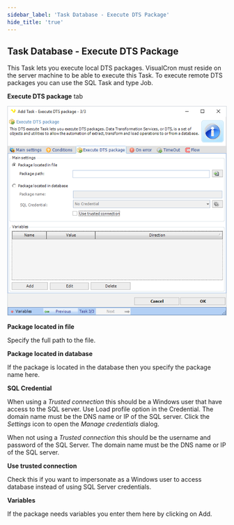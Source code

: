 ```yaml
---
sidebar_label: 'Task Database - Execute DTS Package'
hide_title: 'true'
---
```


## Task Database - Execute DTS Package

This Task lets you execute local DTS packages. VisualCron must reside on the server machine to be able to execute this Task. To execute remote DTS packages you can use the SQL Task and type Job.
 
**Execute DTS package** tab

![](../../../static/img/sqltask2015.png)

**Package located in file**

Specify the full path to the file.
 
**Package located in database**

If the package is located in the database then you specify the package name here.
 
**SQL Credential**

When using a *Trusted connection* this should be a Windows user that have access to the SQL server. Use Load profile option in the Credential. The domain name must be the DNS name or IP of the SQL server. Click the *Settings* icon to open the *Manage credentials* dialog.
 
When not using a *Trusted connection* this should be the username and password of the SQL Server. The domain name must be the DNS name or IP of the SQL server.
 
**Use trusted connection**

Check this if you want to impersonate as a Windows user to access database instead of using SQL Server credentials.
 
**Variables**

If the package needs variables you enter them here by clicking on Add.